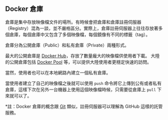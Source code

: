 ## Docker 倉庫

倉庫是集中存放映像檔文件的場所。有時候會把倉庫和倉庫註冊伺服器（Registry）混為一談，並不嚴格區分。實際上，倉庫註冊伺服器上往往存放著多個倉庫，每個倉庫中又包含了多個映像檔，每個鏡像有不同的標籤（tag）。

倉庫分為公開倉庫（Public）和私有倉庫（Private）兩種形式。

最大的公開倉庫是 [Docker Hub](https://hub.docker.com)，存放了數量龐大的映像檔供使用者下載。
大陸的公開倉庫包括 [Docker Pool](http://www.dockerpool.com) 等，可以提供大陸使用者更穩定快速的訪問。

當然，使用者也可以在本地網路內建立一個私有倉庫。

當使用者建立了自己的映像檔之後就可以使用 `push` 命令將它上傳到公有或者私有倉庫，這樣下次在另外一台機器上使用這個映像檔時候，只需要從倉庫上 `pull` 下來就可以了。

*註：Docker 倉庫的概念跟 [Git](http://git-scm.com) 類似，註冊伺服器可以理解為 GitHub 這樣的託管服務。

